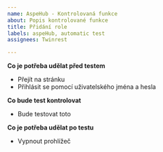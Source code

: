 ```yaml
---
name: AspeHub - Kontrolovaná funkce
about: Popis kontrolované funkce
title: Přidání role
labels: aspeHub, automatic test
assignees: Twinrest

---
```


**Co je potřeba udělat před testem**
- Přejít na stránku
- Přihlásit se pomocí uživatelského jména a hesla

**Co bude test kontrolovat**
- Bude testovat toto

**Co je potřeba udělat po testu**
- Vypnout prohlížeč
